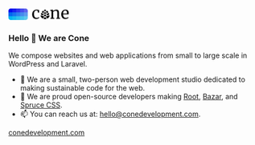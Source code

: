 <p>
  <a href="https://conedevelopment.com/">
    <br>
    <picture>
      <source media="(prefers-color-scheme: light)" srcset="./.github/cone-logo-dark.svg">
      <source media="(prefers-color-scheme: dark)" srcset="./.github/cone-logo-light.svg">
      <img alt="Cone Development" width="120" src="./.github/cone-logo-dark.svg">
    </picture>
    <br>
  </a>
</p>

### Hello 👋 We are Cone

We compose websites and web applications from small to large scale in WordPress and Laravel.

- 🌲 We are a small, two-person web development studio dedicated to making sustainable code for the web.
- 🌱 We are proud open-source developers making [Root](https://github.com/conedevelopment/root), [Bazar](https://github.com/conedevelopment/bazar), and [Spruce CSS](https://github.com/conedevelopment/sprucecss).
- 📫 You can reach us at: [hello@conedevelopment.com](mailto:hello@conedevelopment.com).

[conedevelopment.com](https://conedevelopment.com)
